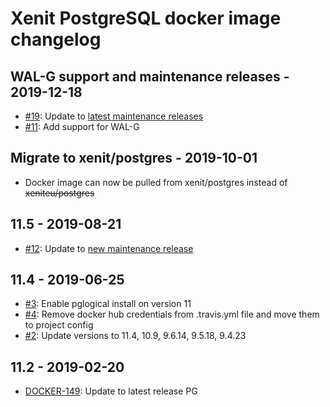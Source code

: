 # Xenit PostgreSQL docker image changelog

## WAL-G support and maintenance releases - 2019-12-18

- [#19](https://github.com/xenit-eu/docker-postgres/issues/19): Update to [latest maintenance releases](https://www.postgresql.org/about/news/1994/)
- [#11](https://github.com/xenit-eu/docker-postgres/issues/11): Add support for WAL-G

## Migrate to xenit/postgres - 2019-10-01

- Docker image can now be pulled from xenit/postgres instead of ~~xeniteu/postgres~~

## 11.5 - 2019-08-21

- [#12](https://github.com/xenit-eu/docker-postgres/issues/12): Update to [new maintenance release](https://www.postgresql.org/about/news/1960/)

## 11.4 - 2019-06-25

- [#3](https://github.com/xenit-eu/docker-postgres/issues/3): Enable pglogical install on version 11
- [#4](https://github.com/xenit-eu/docker-postgres/issues/4): Remove docker hub credentials from .travis.yml file and move them to project config
- [#2](https://github.com/xenit-eu/docker-postgres/issues/2): Update versions to 11.4, 10.9, 9.6.14, 9.5.18, 9.4.23

## 11.2 - 2019-02-20

- [DOCKER-149](https://xenitsupport.jira.com/browse/DOCKER-149): Update to latest release PG
